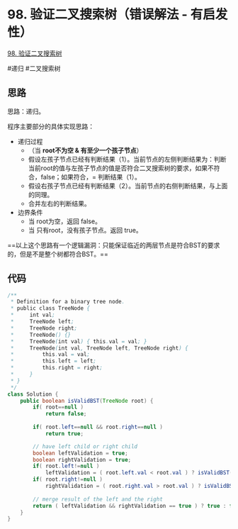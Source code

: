 # 98. 验证二叉搜索树（错误解法 - 有启发性）

[98. 验证二叉搜索树](https://leetcode-cn.com/problems/validate-binary-search-tree/)

#递归 #二叉搜索树

## 思路

思路：递归。

程序主要部分的具体实现思路：

- 递归过程
	- （当 **root不为空 & 有至少一个孩子节点**）
	- 假设左孩子节点已经有判断结果（1）。当前节点的左侧判断结果为：判断当前root的值与左孩子节点的值是否符合二叉搜索树的要求，如果不符合，false；如果符合，= 判断结果（1）。
	- 假设右孩子节点已经有判断结果（2）。当前节点的右侧判断结果，与上面的同理。
	- 合并左右的判断结果。
- 边界条件
	- 当 root为空，返回 false。
	- 当 只有root，没有孩子节点。返回 true。

==以上这个思路有一个逻辑漏洞：只能保证临近的两层节点是符合BST的要求的，但是不是整个树都符合BST。==

## 代码
```java
/**
 * Definition for a binary tree node.
 * public class TreeNode {
 *     int val;
 *     TreeNode left;
 *     TreeNode right;
 *     TreeNode() {}
 *     TreeNode(int val) { this.val = val; }
 *     TreeNode(int val, TreeNode left, TreeNode right) {
 *         this.val = val;
 *         this.left = left;
 *         this.right = right;
 *     }
 * }
 */
class Solution {
    public boolean isValidBST(TreeNode root) {
        if( root==null )
            return false;
        
        if( root.left==null && root.right==null )
            return true;

        // have left child or right child
        boolean leftValidation = true;
        boolean rightValidation = true;
        if( root.left!=null )
            leftValidation = ( root.left.val < root.val ) ? isValidBST( root.left ) : false;
        if( root.right!=null )
            rightValidation = ( root.right.val > root.val ) ? isValidBST( root.right ) : false;
        
        // merge result of the left and the right
        return ( leftValidation && rightValidation == true ) ? true : false;
    }
}
```